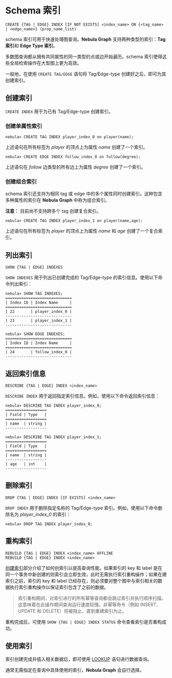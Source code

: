 # Schema 索引

```ngql
CREATE {TAG | EDGE} INDEX [IF NOT EXISTS] <index_name> ON {<tag_name> | <edge_name>} (prop_name_list)
```

schema 索引可用于快速处理图查询。**Nebula Graph** 支持两种类型的索引：**Tag 索引**和 **Edge Type 索引**。

多数图查询都从拥有共同属性的同一类型的点或边开始遍历。schema 索引使得这些全局检索操作在大型图上更为高效。

一般地，在使用 `CREATE TAG/EDGE` 语句将 Tag/Edge-type 创建好之后，即可为其创建索引。

## 创建索引

`CREATE INDEX` 用于为已有 Tag/Edge-type 创建索引。

### 创建单属性索引

```ngql
nebula> CREATE TAG INDEX player_index_0 on player(name);
```

上述语句在所有标签为 _player_ 的顶点上为属性 _name_ 创建了一个索引。

```ngql
nebula> CREATE EDGE INDEX follow_index_0 on follow(degree);
```

上述语句在 _follow_ 边类型的所有边上为属性 _degree_ 创建了一个索引。

### 创建组合索引

schema 索引还支持为相同 tag 或 edge 中的多个属性同时创建索引。这种包含多种属性的索引在 **Nebula Graph** 中称为组合索引。

**注意：** 目前尚不支持跨多个 tag 创建复合索引。

```ngql
nebula> CREATE TAG INDEX player_index_1 on player(name,age);
```

上述语句在所有标签为 _player_ 的顶点上为属性 _name_ 和 _age_ 创建了一个复合索引。

## 列出索引

```ngql
SHOW {TAG | EDGE} INDEXES
```

`SHOW INDEXES` 用于列出已创建完成的 Tag/Edge-type 的索引信息。使用以下命令列出索引：

```ngql
nebula> SHOW TAG INDEXES;
=============================
| Index ID | Index Name     |
=============================
| 22       | player_index_0 |
-----------------------------
| 23       | player_index_1 |
-----------------------------

nebula> SHOW EDGE INDEXES;
=============================
| Index ID | Index Name     |
=============================
| 24       | follow_index_0 |
-----------------------------

```

## 返回索引信息

```ngql
DESCRIBE {TAG | EDGE} INDEX <index_name>
```

`DESCRIBE INDEX` 用于返回指定索引信息。例如，使用以下命令返回索引信息：

```ngql
nebula> DESCRIBE TAG INDEX player_index_0;
==================
| Field | Type   |
==================
| name  | string |
------------------

nebula> DESCRIBE TAG INDEX player_index_1;
==================
| Field | Type   |
==================
| name  | string |
------------------
| age   | int    |
------------------
```

## 删除索引

```ngql
DROP {TAG | EDGE} INDEX [IF EXISTS] <index_name>
```

`DROP INDEX` 用于删除指定名称的 Tag/Edge-type 索引。例如，使用以下命令删除名为 _player_index_0_ 的索引：

```ngql
nebula> DROP TAG INDEX player_index_0;
```

## 重构索引

```ngql
REBUILD {TAG | EDGE} INDEX <index_name> OFFLINE
REBUILD {TAG | EDGE} INDEX <index_name>
```

[创建索引](#%e5%88%9b%e5%bb%ba%e7%b4%a2%e5%bc%95)部分介绍了如何创索引以提高查询性能。如果索引的 key 和 label 是在同一个事务中新创建的则索引会立即生效，此时无需执行索引重构操作；如果在建索引之前，索引的 key 和 label 已经存在，则必须要对整个图中与索引相关的数据执行索引重构操作以保证索引包含了之前的数据。

> 索引重构期间，对索引进行的所有幂等查询都会跳过索引并执行顺序扫描。这意味着在此操作期间查询运行速度较慢。非幂等命令（例如 INSERT、UPDATE 和 DELETE）将被阻止，直到重建索引为止。

重构完成后，可使用 `SHOW {TAG | EDGE} INDEX STATUS` 命令查看索引是否重构成功。

## 使用索引

索引创建完成并插入相关数据后，即可使用 [LOOKUP](../2.data-query-and-manipulation-statements/lookup-syntax.md) 语句进行数据查询。

通常无需指定在查询中具体使用的索引，**Nebula Graph** 会自行选择。
